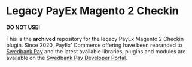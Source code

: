 # Legacy PayEx Magento 2 Checkin

**DO NOT USE!**

This is the **archived** repository for the legacy PayEx Magento 2 Checkin
plugin. Since 2020, PayEx' Commerce offering have been rebranded to
[Swedbank Pay][swedbankpay] and the latest available libraries, plugins and
modules are available on the [Swedbank Pay Developer Portal][developer].

[developer]: https://developer.swedbankpay.com/modules-sdks/
[swedbankpay]: https://www.swedbankpay.com/
